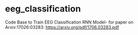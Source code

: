 # eeg_classification
Code Base to Train EEG Classification RNN Model- for paper on Arxiv:17026:03283: https://arxiv.org/pdf/1706.03283.pdf


